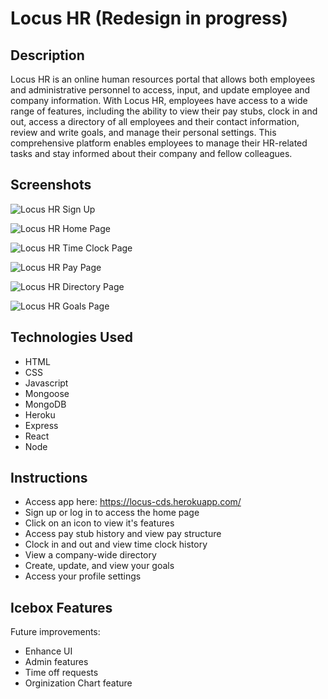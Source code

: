 # Locus HR (Redesign in progress)

## Description
Locus HR is an online human resources portal that allows both employees and administrative personnel to access, input, and update employee and company information. With Locus HR, employees have access to a wide range of features, including the ability to view their pay stubs, clock in and out, access a directory of all employees and their contact information, review and write goals, and manage their personal settings. This comprehensive platform enables employees to manage their HR-related tasks and stay informed about their company and fellow colleagues.

## Screenshots
![Locus HR Sign Up](https://i.imgur.com/eT3fSQ7.png)

![Locus HR Home Page](https://i.imgur.com/XyHV3MP.png)

![Locus HR Time Clock Page](https://i.imgur.com/KuOAZRP.png)

![Locus HR Pay Page](https://i.imgur.com/5LozPqN.png)

![Locus HR Directory Page](https://i.imgur.com/9oGb9Iu.png)

![Locus HR Goals Page](https://i.imgur.com/d0MVobT.png)


## Technologies Used
- HTML
- CSS
- Javascript
- Mongoose
- MongoDB
- Heroku
- Express
- React
- Node

## Instructions
- Access app here: https://locus-cds.herokuapp.com/
- Sign up or log in to access the home page
- Click on an icon to view it's features
- Access pay stub history and view pay structure
- Clock in and out and view time clock history
- View a company-wide directory
- Create, update, and view your goals
- Access your profile settings

## Icebox Features
Future improvements:
- Enhance UI
- Admin features
- Time off requests
- Orginization Chart feature